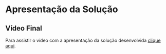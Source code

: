 # Apresentação da Solução

## Vídeo Final
Para assistir o vídeo com a apresentação da solução desenvolvida [clique aqui](https://youtu.be/2HzHJOSmEhY).
